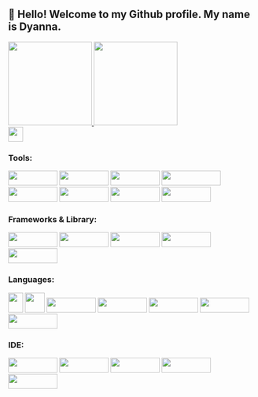 <div>

 ## 👋 Hello! Welcome to my Github profile. My name is Dyanna.
</div>
 
 
<div>
   <a href="https://github.com/dyannacruz">
   <img height="170em" src="https://github-readme-stats.vercel.app/api/top-langs/?username=dyannacruz&layout=compact&langs_count=7&theme=panda"/>
   <img height="170em" src="https://github-readme-stats.vercel.app/api?username=dyannacruz&show_icons=true&theme=panda&include_all_commits=true&count_private=true"/>
</div>

 
<div>
   <a href="https://www.linkedin.com/in/dyannacruz" target="_blank"><img height="30em" src="https://img.shields.io/badge/-LinkedIn-%230077B5?style=for-the-badge&logo=linkedin&logoColor=white" target="_blank"></a>
</div>

<div>

### Tools:

   <img src="https://img.shields.io/badge/Google_Cloud-4285F4?style=for-the-badge&logo=google-cloud&logoColor=white" width="100" height="30"/>
   <img src="https://img.shields.io/badge/microsoft%20azure-0089D6?style=for-the-badge&logo=microsoft-azure&logoColor=white" width="100" height="30"/>
   <img src="https://img.shields.io/badge/Oracle-F80000?style=for-the-badge&logo=oracle&logoColor=black" width="100" height="30"/>
   <img src="https://img.shields.io/badge/Microsoft%20SQL%20Server-CC2927?style=for-the-badge&logo=microsoft%20sql%20server&logoColor=white" width="120" height="30"/>
   <img src="https://img.shields.io/badge/Cassandra-1287B1?style=for-the-badge&logo=apache%20cassandra&logoColor=white" width="100" height="30"/>
   <img src="https://img.shields.io/badge/MongoDB-4EA94B?style=for-the-badge&logo=mongodb&logoColor=white" width="100" height="30"/>
   <img src="https://img.shields.io/badge/Neo4j-018bff?style=for-the-badge&logo=neo4j&logoColor=white" width="100" height="30"/>
   <img src="https://img.shields.io/badge/PowerBI-F2C811?style=for-the-badge&logo=Power%20BI&logoColor=white" width="100" height="30"/>

<div>

###  Frameworks & Library:
   
   <img src="https://img.shields.io/badge/conda-342B029.svg?&style=for-the-badge&logo=anaconda&logoColor=white" width="100" height="30"/>
   <img src="https://img.shields.io/badge/Jupyter-F37626.svg?&style=for-the-badge&logo=Jupyter&logoColor=white" width="100" height="30"/>
   <img src="https://img.shields.io/badge/Numpy-777BB4?style=for-the-badge&logo=numpy&logoColor=white" width="100" height="30"/>
   <img src="https://img.shields.io/badge/Pandas-2C2D72?style=for-the-badge&logo=pandas&logoColor=white" width="100" height="30"/>
   <img src="https://img.shields.io/badge/scikit_learn-F7931E?style=for-the-badge&logo=scikit-learn&logoColor=white" width="100" height="30"/>

<div>

### Languages:
   
   <img src="https://cdn.jsdelivr.net/gh/devicons/devicon/icons/c/c-original.svg" width="30" height="40"/>
   <img src="https://cdn.jsdelivr.net/gh/devicons/devicon/icons/python/python-original-wordmark.svg" width="40" height="40"/>
   <img src="https://img.shields.io/badge/R-276DC3?style=for-the-badge&logo=r&logoColor=white" width="100" height="30"/>
   <img src="https://img.shields.io/badge/CSS3-1572B6?style=for-the-badge&logo=css3&logoColor=white" width="100" height="30"/>
   <img src="https://img.shields.io/badge/HTML5-E34F26?style=for-the-badge&logo=html5&logoColor=white" width="100" height="30"/>
   <img src="https://img.shields.io/badge/JavaScript-323330?style=for-the-badge&logo=javascript&logoColor=F7DF1E" width="100" height="30"/>
   <img src="https://img.shields.io/badge/LaTeX-47A141?style=for-the-badge&logo=LaTeX&logoColor=white" width="100" height="30"/>

   <div>

### IDE:

   <img src="https://img.shields.io/badge/Colab-F9AB00?style=for-the-badge&logo=googlecolab&color=525252" width="100" height="30"/>
   <img src="https://img.shields.io/badge/PyCharm-000000.svg?&style=for-the-badge&logo=PyCharm&logoColor=white" width="100" height="30"/>
   <img src="https://img.shields.io/badge/RStudio-75AADB?style=for-the-badge&logo=RStudio&logoColor=white" width="100" height="30"/>
   <img src="https://img.shields.io/badge/Spyder%20Ide-FF0000?style=for-the-badge&logo=spyder%20ide&logoColor=white" width="100" height="30"/>
   <img src="https://img.shields.io/badge/VSCode-0078D4?style=for-the-badge&logo=visual%20studio%20code&logoColor=white" width="100" height="30"/>
   
  
  </div>
